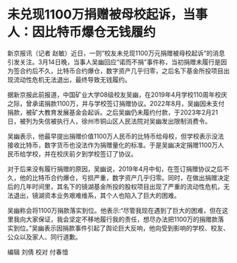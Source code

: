 # 未兑现1100万捐赠被母校起诉，当事人：因比特币爆仓无钱履约

新京报讯（记者
赵敏）近日，一则“校友未兑现1100万元捐赠被母校起诉”的消息引发关注。3月14日晚，当事人吴幽回应“诺而不捐”事件称，当初捐赠未履行是因为签合约后不久，比特币合约爆仓，数字资产几乎归零，之后名下基金所投项目出现流动性危机无法退出，最终导致无钱履约。

据新京报此前报道，中国矿业大学08级校友吴幽，在2019年4月学校110周年校庆之际，曾承诺捐款1100万，并与学校签订捐赠协议。2022年8月，吴幽因未支付捐款，被矿大教育发展基金会起诉。之后吴幽仍未履约付款，于2023年2月21日，被列为失信被执行人，徐州市铜山区人民法院对吴幽发出限制消费令。

吴幽表示，他最早提出捐赠价值1100万人民币的比特币给母校，但学校表示没法接收比特币，数字货币也没法作为捐赠量化的标准。于是吴幽决定捐赠1100万人民币给学校，并在校庆前夕到学校签订了协议。

对于后来没有履行捐赠的原因，吴幽说，2019年4月中旬，在签订捐赠协议之后不久，他的比特币合约爆仓，亏损严重，数字资产几乎归零。同时，在做出捐赠决定后的几年时间里，其名下的镜湖基金所投的股权项目出现了严重的流动性危机，无法退出，镜湖资本业务艰难维系，其个人也陷入了巨大的困难。

吴幽称会将1100万捐款落实到位。他表示:“尽管我现在遇到了巨大的困难，但在这里我向大家保证，我会坚定不移地履行我的责任，想尽办法把1100万的捐赠款落实到位。”吴幽表示因捐款事件引起了舆论巨大反响，他向受到影响的学校、校友、公众以及家人、同行道歉。

编辑 刘倩 校对 付春愔

